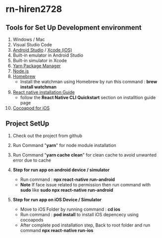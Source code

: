 # rn-hiren2728

## Tools for Set Up Development environment 
1. Windows / Mac 
2. Visual Studio Code
3. [Android Studio](https://developer.android.com/studio/install.html) / [Xcode (iOS)](https://apps.apple.com/us/app/xcode/id497799835?mt=12)
4. Built-in emulator in Android Studio
5. Built-in simulator in Xcode
6. [Yarn Package Manager](https://classic.yarnpkg.com/en/docs/install/#mac-stable)
7. [Node.js](https://nodejs.org/en/download/)
8. [Homebrew](https://brew.sh/)
    * Install the watchman using Homebrew by run this command : **brew install watchman**
9. [React native installation Guide](https://reactnative.dev/docs/environment-setup)
    * follow the **React Native CLI Quickstart** section on installtion guide page 
10. [Cocoapod for iOS](https://cocoapods.org/)

## Project SetUp 
1. Check out the project from github
2. Run Command "**yarn**" for node module installation
3. Run Command "**yarn cache clean**" for clean cache to avoid unwanted error due to cache
3. **Step for run app on android device / simulator**
   * Run command : **npx react-native run-android**
   * **Note** If face issue related to permission then run command with **sudo** like **sudo npx react-native run-android**
  
4. **Step for run app on iOS Device / Simulator**
    * Move to iOS Folder by running command : **cd ios** 
    * Run command : **pod install** to install iOS depencecy using cocoapods
    * After complete pod installation step, Back to root folder and run command **npx react-native run-ios**
